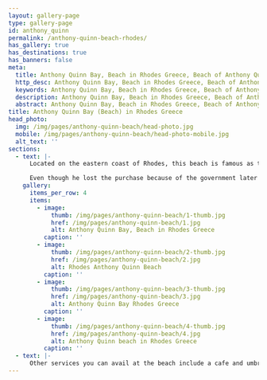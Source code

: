 ```yaml
---
layout: gallery-page
type: gallery-page
id: anthony_quinn
permalink: /anthony-quinn-beach-rhodes/
has_gallery: true
has_destinations: true
has_banners: false
meta:
  title: Anthony Quinn Bay, Beach in Rhodes Greece, Beach of Anthony Quinn
  http_desc: Anthony Quinn Bay, Beach in Rhodes Greece, Beach of Anthony Quinn in Rhodes
  keywords: Anthony Quinn Bay, Beach in Rhodes Greece, Beach of Anthony Quinn in Rhodes
  description: Anthony Quinn Bay, Beach in Rhodes Greece, Beach of Anthony Quinn in Rhodes
  abstract: Anthony Quinn Bay, Beach in Rhodes Greece, Beach of Anthony Quinn in Rhodes
title: Anthony Quinn Bay (Beach) in Rhodes Greece
head_photo:
  img: /img/pages/anthony-quinn-beach/head-photo.jpg
  mobile: /img/pages/anthony-quinn-beach/head-photo-mobile.jpg
  alt_text: ''
sections:
  - text: |-
      Located on the eastern coast of Rhodes, this beach is famous as the filming spot of the classic movie ‘The Guns of Navaronne’ which starred Anthony Quinn. The reason why the beach was named after him involves an interesting story. The actor bought the isolated bay and was planning to create a center for artists and filmmakers there.

      Even though he lost the purchase because of the government later on, the beach is still known by the actor’s name. Offering stunning scenery, it is a ripe spot for tourists and families alike. A stairway leads down to it and even though it is littered with pebbles and rocks at certain points, you can always lounge on the sun beds and feel comfortable.
    gallery:
      items_per_row: 4
      items:
        - image:
            thumb: /img/pages/anthony-quinn-beach/1-thumb.jpg
            href: /img/pages/anthony-quinn-beach/1.jpg
            alt: Anthony Quinn Bay, Beach in Rhodes Greece
          caption: ''
        - image:
            thumb: /img/pages/anthony-quinn-beach/2-thumb.jpg
            href: /img/pages/anthony-quinn-beach/2.jpg
            alt: Rhodes Anthony Quinn Beach
          caption: ''
        - image:
            thumb: /img/pages/anthony-quinn-beach/3-thumb.jpg
            href: /img/pages/anthony-quinn-beach/3.jpg
            alt: Anthony Quinn Bay Rhodes Greece
          caption: ''
        - image:
            thumb: /img/pages/anthony-quinn-beach/4-thumb.jpg
            href: /img/pages/anthony-quinn-beach/4.jpg
            alt: Anthony Quinn beach in Rhodes Greece
          caption: ''
  - text: |-
      Other services you can avail at the beach include a cafe and umbrella rentals if you just want to read on the beach and not sunbathe. Ideal for diving and snorkeling. The spot does get quite crowded in the summer with tourists, so if you want quite time there, you can visit year-round except in July and August.
---
```

